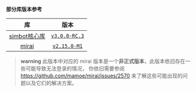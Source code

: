 **部分库版本参考**

| **库** | **版本** |
|:---------:|:------:|
| [simbot核心库](https://github.com/simple-robot/simpler-robot) | [`v3.0.0-RC.3`](https://github.com/simple-robot/simpler-robot/releases/tag/v3.0.0-RC.3) |
| [mirai](https://github.com/mamoe/mirai) | [`v2.15.0-M1`](https://github.com/mamoe/mirai/releases/tag/v2.15.0-M1) |

> **warning**
> 此版本中对应的 mirai 版本是一个**非正式版本**，此版本依旧存在一些可能导致无法登录的情况，
> 你依旧需要参阅 https://github.com/mamoe/mirai/issues/2570 来了解这些可能出现的问题以及它们的解决方案。
